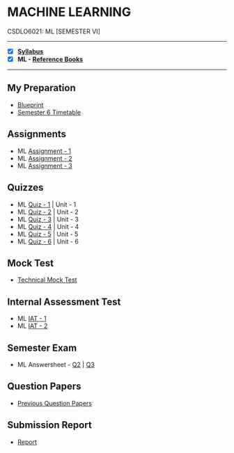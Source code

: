 # MACHINE LEARNING
 CSDLO6021: ML [SEMESTER VI]

---
 
 - [X] **[Syllabus](https://github.com/Amey-Thakur/MACHINE-LEARNING/blob/main/Syllabus/TE%20BE%20Comp%20Engg%20CBCGS%20Syllabus.pdf)**
 - [X] **ML - [Reference Books](https://github.com/Amey-Thakur/MACHINE-LEARNING/tree/main/Reference%20Books)**

---

## My Preparation

 - [Blueprint](https://github.com/Amey-Thakur/MACHINE-LEARNING/blob/main/Blueprint%20(ML).png)
 - [Semester 6 Timetable](https://github.com/Amey-Thakur/MACHINE-LEARNING/blob/main/SEMESTER%20VI.jpeg)

## Assignments

  - ML [Assignment - 1](https://github.com/Amey-Thakur/MACHINE-LEARNING/blob/main/Assignments/Amey_B-50_ML_Assignment-1.pdf)
  - ML [Assignment - 2](https://github.com/Amey-Thakur/MACHINE-LEARNING/blob/main/Assignments/Amey_B-50_ML_Assignment-2.pdf)
  - ML [Assignment - 3](https://github.com/Amey-Thakur/MACHINE-LEARNING/blob/main/Assignments/Amey_B-50_ML_Assignment-3.docx)

## Quizzes

  - ML [Quiz - 1](https://github.com/Amey-Thakur/MACHINE-LEARNING/blob/main/Quizzes/Unit%201%20-%20Introduction.pdf) | Unit - 1 
  - ML [Quiz - 2](https://github.com/Amey-Thakur/MACHINE-LEARNING/blob/main/Quizzes/Unit%202%20-%20Neural%20Network.pdf) | Unit - 2 
  - ML [Quiz - 3](https://github.com/Amey-Thakur/MACHINE-LEARNING/blob/main/Quizzes/Unit%203%20-%20Optimization%20Techniques.pdf) | Unit - 3 
  - ML [Quiz - 4](https://github.com/Amey-Thakur/MACHINE-LEARNING/blob/main/Quizzes/Unit%204%20-%20Regression%20%26%20Tree.pdf) | Unit - 4 
  - ML [Quiz - 5](https://github.com/Amey-Thakur/MACHINE-LEARNING/blob/main/Quizzes/Unit%205%20-%20Classification%20%26%20Clustering.pdf) | Unit - 5 
  - ML [Quiz - 6](https://github.com/Amey-Thakur/MACHINE-LEARNING/blob/main/Quizzes/Unit%206%20-%20PCA.pdf) | Unit - 6

## Mock Test

 - [Technical Mock Test](https://github.com/Amey-Thakur/MACHINE-LEARNING/blob/main/Technical%20Mock%20Test-%20For%20Terna%20Engineering%20College%20by%20Campus%20Corners!.pdf)

## Internal Assessment Test

 - ML [IAT - 1](https://github.com/Amey-Thakur/MACHINE-LEARNING/blob/main/Internal%20Assessment%20Test/Amey_B-50_ML_IAT-1.pdf)
 - ML [IAT - 2](https://github.com/Amey-Thakur/MACHINE-LEARNING/blob/main/Internal%20Assessment%20Test/AMEY_B-50_ML_IAT-2.pdf)

## Semester Exam

 - ML Answersheet - [Q2](https://github.com/Amey-Thakur/MACHINE-LEARNING/blob/main/Semester%20Exam/Q2_61021145_ML.pdf) | [Q3](https://github.com/Amey-Thakur/MACHINE-LEARNING/blob/main/Semester%20Exam/Q3_61021145_ML.pdf)

## Question Papers

 - [Previous Question Papers](https://github.com/Amey-Thakur/MACHINE-LEARNING/tree/main/Question%20Papers)

## Submission Report

 - [Report](https://github.com/Amey-Thakur/MACHINE-LEARNING/blob/main/Submission%20Report/Amey_B-50_ML_Term_Work_Submission_Report.pdf)
